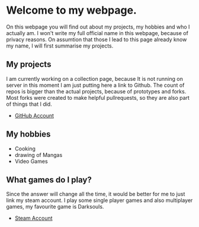 
# Welcome to my webpage.
On this webpage you will find out about my projects, my hobbies and who I actually am.
I won't write my full official name in this webpage, because of privacy reasons.
On assumtion that those I lead to this page already know my name, I will first summarise my projects.
## My projects 

I am currently working on a collection page, because It is not running on server in this moment I am just putting here a link to Github.
The count of repos is bigger than the actual projects, because of prototypes and forks.
Most forks were created to make helpful pullrequests, so they are also part of things that I did.

- [GitHub Account](https://github.com/ChinoCodeDemon)
## My hobbies 

- Cooking
- drawing of Mangas
- Video Games
## What games do I play?

Since the answer will change all the time, it would be better for me to just link my steam account.
I play some single player games and also multiplayer games, my favourite game is Darksouls.

- [Steam Account](https://steamcommunity.com/id/psycodevelop/)